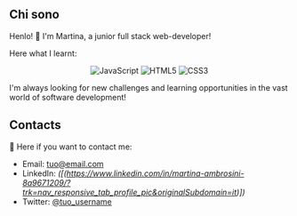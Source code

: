 ## Chi sono
Henlo! 👋 I'm Martina, a junior full stack web-developer! 

Here what I learnt:

<p align="center">
  <img src="https://img.icons8.com/color/48/000000/javascript.png" alt="JavaScript">
  <img src="https://img.icons8.com/color/48/000000/html-5.png" alt="HTML5">
  <img src="https://img.icons8.com/color/48/000000/css3.png" alt="CSS3">
</p>

I'm always looking for new challenges and learning opportunities in the vast world of software development!

<!-- Contatti -->
## Contacts 
📳 Here if you want to contact me:

- Email: [tuo@email.com](mailto:tuo@email.com)
- LinkedIn: <i class="fa-brands fa-linkedin-in">([(https://www.linkedin.com/in/martina-ambrosini-8a9671209/?trk=nav_responsive_tab_profile_pic&originalSubdomain=it)])</i>
- Twitter: [@tuo_username](https://twitter.com/tuo_username)

